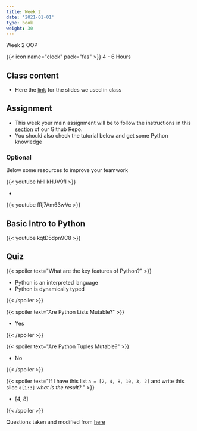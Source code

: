 ```yaml
---
title: Week 2
date: '2021-01-01'
type: book
weight: 30
---
```


Week 2 OOP

<!--more-->

{{< icon name="clock" pack="fas" >}} 4 - 6 Hours

## Class content

- Here the [link](https://docs.google.com/presentation/d/1hl9qgP9s2F58Rb9-UZ2FQHpochYiCgkSDXTswhQLB14/edit?usp=sharing) for the slides we used in class

## Assignment

- This week your main assignment will be to follow the instructions in this [section](https://github.com/jdposada/oop_202201#remote-development-environment-on-cloud) of our Github Repo.
- You should also check the tutorial below and get some Python knowledge

### Optional

Below some resources to improve your teamwork 

{{< youtube hHIikHJV9fI >}}

-

{{< youtube fRj7Am63wVc >}}

## Basic Intro to Python

{{< youtube kqtD5dpn9C8 >}}

## Quiz

{{< spoiler text="What are the key features of Python?" >}}

- Python is an interpreted language
- Python is dynamically typed

{{< /spoiler >}}


{{< spoiler text="Are Python Lists Mutable?" >}}

- Yes

{{< /spoiler >}}


{{< spoiler text="Are Python Tuples Mutable?" >}}

- No

{{< /spoiler >}}


{{< spoiler text="If I have this list `a = [2, 4, 8, 10, 3, 2]` and write this slice `a[1:3]` *what is the result?* " >}}

- [4, 8]

{{< /spoiler >}}



Questions taken and modified from [here](https://www.edureka.co/blog/interview-questions/python-interview-questions/#WhatarethekeyfeaturesofPython?)
